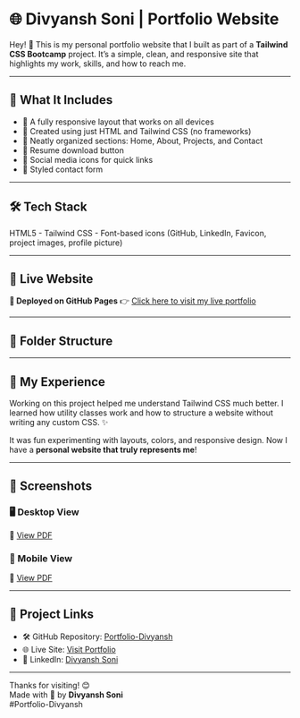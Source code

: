 # 🌐 Divyansh Soni | Portfolio Website

Hey! 👋 This is my personal portfolio website that I built as part of a **Tailwind CSS Bootcamp** project. It’s a simple, clean, and responsive site that highlights my work, skills, and how to reach me.

---

## 🚀 What It Includes
- 🔹 A fully responsive layout that works on all devices  
- 🔹 Created using just HTML and Tailwind CSS (no frameworks)  
- 🔹 Neatly organized sections: Home, About, Projects, and Contact  
- 🔹 Resume download button  
- 🔹 Social media icons for quick links  
- 🔹 Styled contact form  

---

## 🛠️ Tech Stack
HTML5 - Tailwind CSS - Font-based icons (GitHub, LinkedIn, Favicon, project images, profile picture)

---

## 🔗 Live Website  
**🚀 Deployed on GitHub Pages** 👉 [Click here to visit my live portfolio](https://divyansh-soni797.github.io/Portfolio-Divyansh/)

---

## 📁 Folder Structure

---

## 💬 My Experience
Working on this project helped me understand Tailwind CSS much better. I learned how utility classes work and how to structure a website without writing any custom CSS. ✨

It was fun experimenting with layouts, colors, and responsive design. Now I have a **personal website that truly represents me**!

---

## 📸 Screenshots

### 🖥️ Desktop View  
📄 [View PDF](Images/web_interface.pdf)

### 📱 Mobile View  
📄 [View PDF](Images/smartphone_interface.pdf)

---

## 🔗 Project Links
- 🛠️ GitHub Repository: [Portfolio-Divyansh](https://github.com/Divyansh-soni797/Portfolio-Divyansh)  
- 🌐 Live Site: [Visit Portfolio](https://divyansh-soni797.github.io/Portfolio-Divyansh/)  
- 🔗 LinkedIn: [Divyansh Soni](https://www.linkedin.com/in/divyansh-soni-9b122a33a)  

---

Thanks for visiting! 😊  
Made with 💚 by **Divyansh Soni**  
#Portfolio-Divyansh
